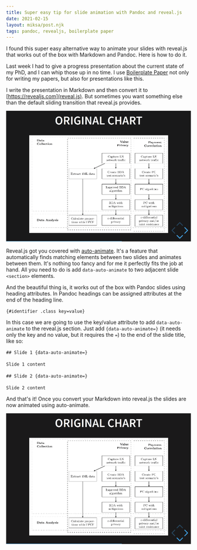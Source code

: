 ```yaml
---
title: Super easy tip for slide animation with Pandoc and reveal.js
date: 2021-02-15
layout: miksa/post.njk
tags: pandoc, revealjs, boilerplate paper
---
```


I found this super easy alternative way to animate your slides with reveal.js that works out of the box with Markdown and Pandoc. Here is how to do it.

Last week I had to give a progress presentation about the current state of my PhD, and I can whip those up in no time. I use [Boilerplate Paper](https://github.com/neumannjs/boilerplate-paper) not only for writing my papers, but also for presentations like this.

I write the presentation in Markdown and then convert it to [https://revealjs.com](reveal.js). But sometimes you want something else than the default sliding transition that reveal.js provides.

<img src="/images/default-sliding.gif" title="Default sliding transition in reveal.js" alt="Default sliding transition in reveal.js" width="1000" />

Reveal.js got you covered with [auto-animate](https://revealjs.com/auto-animate/). It's a feature that automatically finds matching elements between two slides and animates between them. It's nothing too fancy and for me it perfectly fits the job at hand. All you need to do is add `data-auto-animate` to two adjacent slide `<section>` elements.

And the beautiful thing is, it works out of the box with Pandoc slides using heading attributes. In Pandoc headings can be assigned attributes at the end of the heading line.

```
{#identifier .class key=value}
```

In this case we are going to use the key/value attribute to add `data-auto-animate` to the reveal.js section. Just add `{data-auto-animate=}` (it needs only the key and no value, but it requires the `=`) to the end of the slide title, like so:

```
## Slide 1 {data-auto-animate=}

Slide 1 content

## Slide 2 {data-auto-animate=}

Slide 2 content
```

And that's it! Once you convert your Markdown into reveal.js the slides are now animated using auto-animate.

<img src="/images/auto-animate.gif" title="Auto-animate transition in reveal.js" alt="Auto-animate transition in reveal.js" width="1000" />
